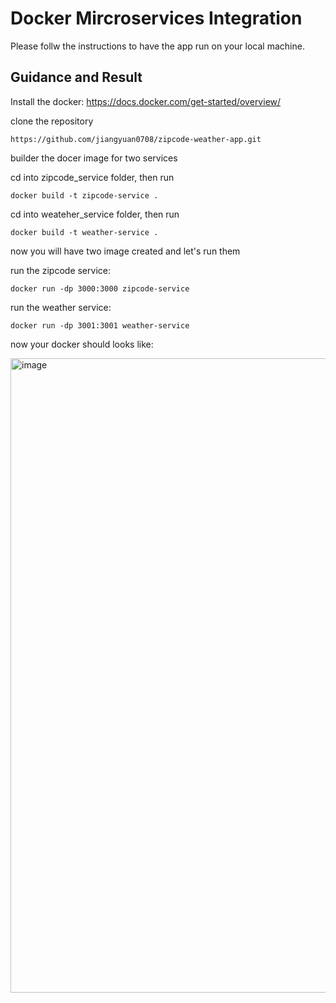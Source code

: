 # Docker Mircroservices Integration

Please follw the instructions to have the app run on your local machine.

## Guidance and Result

Install the docker:
https://docs.docker.com/get-started/overview/

clone the repository

```
https://github.com/jiangyuan0708/zipcode-weather-app.git
```

builder the docer image for two services

cd into zipcode_service folder, then run
```
docker build -t zipcode-service .
```

cd into weateher_service folder, then run
```
docker build -t weather-service .
```

now you will have two image created and let's run them

run the zipcode service: 
```
docker run -dp 3000:3000 zipcode-service

```

run the weather service: 
```
docker run -dp 3001:3001 weather-service

```

now your docker should looks like: 

<img width="1015" alt="image" src="https://user-images.githubusercontent.com/124235505/216268363-2cc599e1-ecad-4e4d-9562-193b4563d13f.png">

